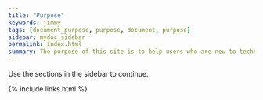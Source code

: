```yaml
---
title: "Purpose"
keywords: jimmy
tags: [document_purpose, purpose, document, purpose]
sidebar: mydoc_sidebar
permalink: index.html
summary: The purpose of this site is to help users who are new to technical writing or are involved with documenting and producing User Manuals, Installation Guides, Administrator guides, FAQs, or Run Books for a software product. There aren't any hard and fast rules when producing documentation and may differ across organizations and the styles used. 
---
```


Use the sections in the sidebar to continue.

{% include links.html %}
